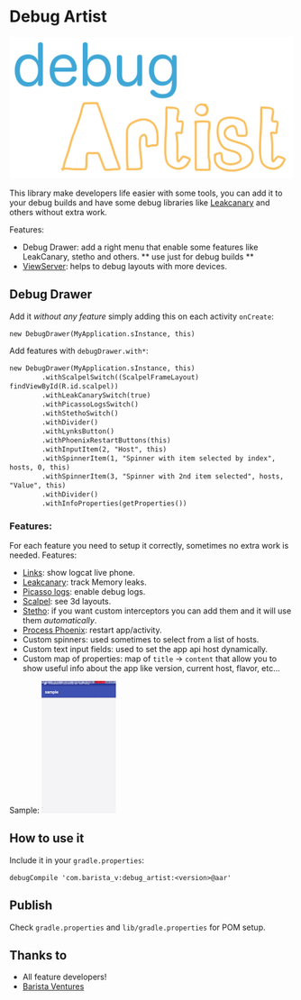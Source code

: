 # Debug Artist

![](img/logo.png)

This library make developers life easier with some tools, you can add it to your debug builds and have some debug
libraries like [Leakcanary](https://github.com/square/leakcanary) and others without extra work.

Features:
- Debug Drawer: add a right menu that enable some features like LeakCanary, stetho and others. ** use just for debug builds **
- [ViewServer](https://github.com/romainguy/ViewServer): helps to debug layouts with more devices.

## Debug Drawer

Add it _without any feature_ simply adding this on each activity `onCreate`:

```
new DebugDrawer(MyApplication.sInstance, this)
```

Add features with `debugDrawer.with*`:

```
new DebugDrawer(MyApplication.sInstance, this)
        .withScalpelSwitch((ScalpelFrameLayout) findViewById(R.id.scalpel))
        .withLeakCanarySwitch(true)
        .withPicassoLogsSwitch()
        .withStethoSwitch()
        .withDivider()
        .withLynksButton()
        .withPhoenixRestartButtons(this)
        .withInputItem(2, "Host", this)
        .withSpinnerItem(1, "Spinner with item selected by index", hosts, 0, this)
        .withSpinnerItem(3, "Spinner with 2nd item selected", hosts, "Value", this)
        .withDivider()
        .withInfoProperties(getProperties())
```

### Features:

For each feature you need to setup it correctly, sometimes no extra work is needed.
Features:
- [Links](https://github.com/pedrovgs/Lynx): show logcat live phone.
- [Leakcanary](https://github.com/square/leakcanary): track Memory leaks.
- [Picasso logs](https://github.com/square/picasso): enable debug logs.
- [Scalpel](https://github.com/JakeWharton/scalpel): see 3d layouts.
- [Stetho](https://github.com/facebook/stetho): if you want custom interceptors you can add them and it will use them _automatically_.
- [Process Phoenix](https://github.com/JakeWharton/ProcessPhoenix): restart app/activity.
- Custom spinners: used sometimes to select from a list of hosts.
- Custom text input fields: used to set the app api host dynamically.
- Custom map of properties: map of `title` -> `content` that allow you to show  useful info about the app like version, current host, flavor, etc...

Sample:
![Image2](img/debug_drawer.gif)

## How to use it

Include it in your `gradle.properties`:

```
debugCompile 'com.barista_v:debug_artist:<version>@aar'
```

## Publish

Check `gradle.properties` and `lib/gradle.properties` for POM setup.

## Thanks to
- All feature developers!
- [Barista Ventures](http://barista-v.com/)
